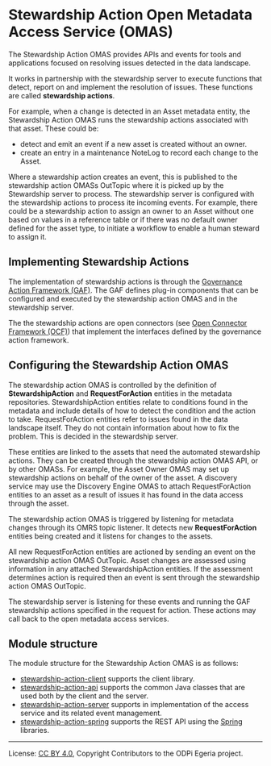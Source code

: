 <!-- SPDX-License-Identifier: CC-BY-4.0 -->
<!-- Copyright Contributors to the ODPi Egeria project. -->

# Stewardship Action Open Metadata Access Service (OMAS)

The Stewardship Action OMAS provides APIs and events for tools and applications
focused on resolving issues detected in the data landscape.

It works in partnership with the stewardship server to execute
functions that detect, report on and implement the resolution of issues.
These functions are called **stewardship actions**.

For example, when a change is detected in an Asset metadata entity,
the Stewardship Action OMAS runs the stewardship actions associated with that asset.
These could be:
* detect and emit an event if a new asset is created without an owner.
* create an entry in a maintenance NoteLog to record each change to the Asset.

Where a stewardship action creates an event, this is published to the stewardship action
OMASs OutTopic where it is picked up by the Stewardship server to process.
The stewardship server is configured with the stewardship actions to
process ite incoming events.  For example, there could be a stewardship action to assign
an owner to an Asset without one based on values in a reference table or
if there was no default owner defined for the asset type, to initiate a workflow
to enable a human steward to assign it.


## Implementing Stewardship Actions

The implementation of stewardship actions is through the
[Governance Action Framework (GAF)](../../frameworks/governance-action-framework/README.md).
The GAF defines plug-in components that can be configured and executed by
the stewardship action OMAS and in the stewardship server.

The the stewardship actions are open connectors
(see [Open Connector Framework (OCF)](../../frameworks/open-connector-framework/README.md))
that implement the interfaces defined by the governance action framework.


## Configuring the Stewardship Action OMAS

The stewardship action OMAS is controlled by the 
definition of **StewardshipAction** and **RequestForAction** entities in the metadata
repositories.  StewardshipAction entities relate to conditions found in the metadata
and include details of how to detect the condition and the action to take.
RequestForAction entities refer to issues found in the data landscape itself.
They do not contain information about how to fix the problem.  This is decided
in the stewardship server.

These entities are linked to the assets that need the automated stewardship actions.
They can be created through the stewardship action OMAS API, or by other OMASs.
For example, the Asset Owner OMAS may set up stewardship actions on behalf of
the owner of the asset.  A discovery service may use the Discovery Engine OMAS to
attach RequestForAction entities to an asset as a result of issues it has found in the
data access through the asset.

The stewardship action OMAS is triggered by listening for metadata changes through its OMRS topic listener.
It detects new **RequestForAction** entities being created
and it listens for changes to the assets.

All new RequestForAction entities are actioned by sending an event on the stewardship
action OMAS OutTopic.
Asset changes are assessed using information in any attached StewardshipAction
entities.
If the assessment determines action is required then an event is sent
through the stewardship action OMAS OutTopic.

The stewardship server is listening for these events and running the GAF stewardship actions
specified in the request for action.  These actions may call back to the
open metadata access services.

## Module structure

The module structure for the Stewardship Action OMAS is as follows:

* [stewardship-action-client](stewardship-action-client) supports the client library.
* [stewardship-action-api](stewardship-action-api) supports the common Java classes that are used both by the client and the server.
* [stewardship-action-server](stewardship-action-server) supports in implementation of the access service and its related event management.
* [stewardship-action-spring](stewardship-action-spring) supports the REST API using the [Spring](../../../developer-resources/Spring.md) libraries.


----
License: [CC BY 4.0](https://creativecommons.org/licenses/by/4.0/),
Copyright Contributors to the ODPi Egeria project.
